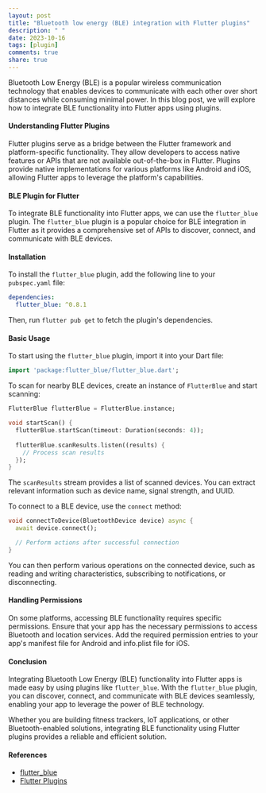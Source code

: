 ```yaml
---
layout: post
title: "Bluetooth low energy (BLE) integration with Flutter plugins"
description: " "
date: 2023-10-16
tags: [plugin]
comments: true
share: true
---
```


Bluetooth Low Energy (BLE) is a popular wireless communication technology that enables devices to communicate with each other over short distances while consuming minimal power. In this blog post, we will explore how to integrate BLE functionality into Flutter apps using plugins.

#### Understanding Flutter Plugins

Flutter plugins serve as a bridge between the Flutter framework and platform-specific functionality. They allow developers to access native features or APIs that are not available out-of-the-box in Flutter. Plugins provide native implementations for various platforms like Android and iOS, allowing Flutter apps to leverage the platform's capabilities.

#### BLE Plugin for Flutter

To integrate BLE functionality into Flutter apps, we can use the `flutter_blue` plugin. The `flutter_blue` plugin is a popular choice for BLE integration in Flutter as it provides a comprehensive set of APIs to discover, connect, and communicate with BLE devices.

#### Installation

To install the `flutter_blue` plugin, add the following line to your `pubspec.yaml` file:

```yaml
dependencies:
  flutter_blue: ^0.8.1
```

Then, run `flutter pub get` to fetch the plugin's dependencies.

#### Basic Usage

To start using the `flutter_blue` plugin, import it into your Dart file:

```dart
import 'package:flutter_blue/flutter_blue.dart';
```

To scan for nearby BLE devices, create an instance of `FlutterBlue` and start scanning:

```dart
FlutterBlue flutterBlue = FlutterBlue.instance;

void startScan() {
  flutterBlue.startScan(timeout: Duration(seconds: 4));
  
  flutterBlue.scanResults.listen((results) {
    // Process scan results
  });
}
```

The `scanResults` stream provides a list of scanned devices. You can extract relevant information such as device name, signal strength, and UUID.

To connect to a BLE device, use the `connect` method:

```dart
void connectToDevice(BluetoothDevice device) async {
  await device.connect();

  // Perform actions after successful connection
}
```

You can then perform various operations on the connected device, such as reading and writing characteristics, subscribing to notifications, or disconnecting.

#### Handling Permissions

On some platforms, accessing BLE functionality requires specific permissions. Ensure that your app has the necessary permissions to access Bluetooth and location services. Add the required permission entries to your app's manifest file for Android and info.plist file for iOS.

#### Conclusion

Integrating Bluetooth Low Energy (BLE) functionality into Flutter apps is made easy by using plugins like `flutter_blue`. With the `flutter_blue` plugin, you can discover, connect, and communicate with BLE devices seamlessly, enabling your app to leverage the power of BLE technology.

Whether you are building fitness trackers, IoT applications, or other Bluetooth-enabled solutions, integrating BLE functionality using Flutter plugins provides a reliable and efficient solution.

#### References

- [flutter_blue](https://pub.dev/packages/flutter_blue)
- [Flutter Plugins](https://flutter.dev/docs/development/packages-and-plugins/developing-packages#plugin-basics)